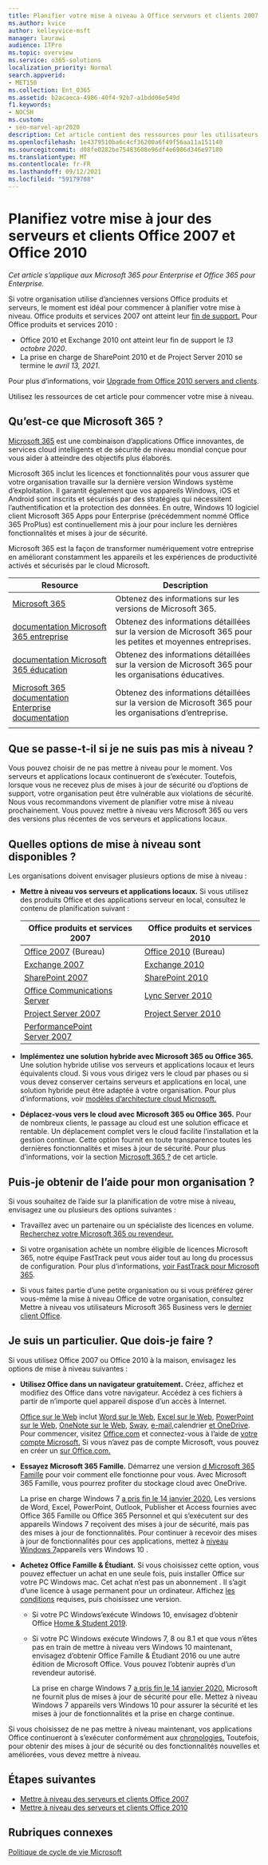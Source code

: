```yaml
---
title: Planifier votre mise à niveau à Office serveurs et clients 2007 ou 2010
ms.author: kvice
author: kelleyvice-msft
manager: laurawi
audience: ITPro
ms.topic: overview
ms.service: o365-solutions
localization_priority: Normal
search.appverid:
- MET150
ms.collection: Ent_O365
ms.assetid: b2acaeca-4986-40f4-92b7-a1bdd06e549d
f1.keywords:
- NOCSH
ms.custom:
- seo-marvel-apr2020
description: Cet article contient des ressources pour les utilisateurs qui utilisent Office 2007 ou Office 2010 pour les aider à planifier leur mise à niveau.
ms.openlocfilehash: 1e4379510ba6c4cf36200a6f49f56aa11a151140
ms.sourcegitcommit: d08fe0282be75483608e96df4e6986d346e97180
ms.translationtype: MT
ms.contentlocale: fr-FR
ms.lasthandoff: 09/12/2021
ms.locfileid: "59179708"
---
```

# <a name="plan-your-upgrade-from-office-2007-or-office-2010-servers-and-clients"></a>Planifiez votre mise à jour des serveurs et clients Office 2007 et Office 2010

*Cet article s’applique aux Microsoft 365 pour Enterprise et Office 365 pour Enterprise.*

Si votre organisation utilise d’anciennes versions Office produits et serveurs, le moment est idéal pour commencer à planifier votre mise à niveau. Office produits et services 2007 ont atteint leur [fin de support.](upgrade-from-office-2007-servers-and-products.md) Pour Office produits et services 2010 :

- Office 2010 et Exchange 2010 ont atteint leur fin de support le *13 octobre 2020*. 
- La prise en charge de SharePoint 2010 et de Project Server 2010 se termine le *avril 13, 2021*. 

Pour plus d’informations, voir [Upgrade from Office 2010 servers and clients](upgrade-from-office-2010-servers-and-products.md).

Utilisez les ressources de cet article pour commencer votre mise à niveau.

## <a name="what-is-microsoft-365"></a>Qu’est-ce que Microsoft 365 ?

[Microsoft 365](https://www.microsoft.com/microsoft-365) est une combinaison d’applications Office innovantes, de services cloud intelligents et de sécurité de niveau mondial conçue pour vous aider à atteindre des objectifs plus élaborés.

Microsoft 365 inclut les licences et fonctionnalités pour vous assurer que votre organisation travaille sur la dernière version Windows système d’exploitation. Il garantit également que vos appareils Windows, iOS et Android sont inscrits et sécurisés par des stratégies qui nécessitent l’authentification et la protection des données. En outre, Windows 10 logiciel client Microsoft 365 Apps pour Enterprise (précédemment nommé Office 365 ProPlus) est continuellement mis à jour pour inclure les dernières fonctionnalités et mises à jour de sécurité.
  
Microsoft 365 est la façon de transformer numériquement votre entreprise en améliorant constamment les appareils et les expériences de productivité activés et sécurisés par le cloud Microsoft.
 
|Resource|Description|
|---|---|
|[Microsoft 365](https://www.microsoft.com/microsoft-365)|Obtenez des informations sur les versions de Microsoft 365.|
|[documentation Microsoft 365 entreprise](../admin/index.yml)|Obtenez des informations détaillées sur la version de Microsoft 365 pour les petites et moyennes entreprises.|
|[documentation Microsoft 365 éducation](/microsoft-365/education/)|Obtenez des informations détaillées sur la version de Microsoft 365 pour les organisations éducatives.|
|[Microsoft 365 documentation Enterprise documentation](./index.yml)|Obtenez des informations détaillées sur la version de Microsoft 365 pour les organisations d’entreprise.|
|||

## <a name="what-happens-if-i-dont-upgrade"></a>Que se passe-t-il si je ne suis pas mis à niveau ?

Vous pouvez choisir de ne pas mettre à niveau pour le moment. Vos serveurs et applications locaux continueront de s’exécuter. Toutefois, lorsque vous ne recevez plus de mises à jour de sécurité ou d’options de support, votre organisation peut être vulnérable aux violations de sécurité. Nous vous recommandons vivement de planifier votre mise à niveau prochainement. Vous pouvez mettre à niveau vers Microsoft 365 ou vers des versions plus récentes de vos serveurs et applications locaux.

## <a name="what-upgrade-options-are-available"></a>Quelles options de mise à niveau sont disponibles ?      

Les organisations doivent envisager plusieurs options de mise à niveau :

- **Mettre à niveau vos serveurs et applications locaux.** Si vous utilisez des produits Office et des applications serveur en local, consultez le contenu de planification suivant :<br/> 

  |Office produits et services 2007|Office produits et services 2010|
  |---|---|
  |[Office 2007](/DeployOffice/office-2007-end-support-roadmap) (Bureau)|[Office 2010](/DeployOffice/office-2010-end-support-roadmap) (Bureau)|
  |[Exchange 2007](exchange-2007-end-of-support.md)|[Exchange 2010](exchange-2010-end-of-support.md)|
  |[SharePoint 2007](sharepoint-2007-end-of-support.md)|[SharePoint 2010](upgrade-from-sharepoint-2010.md)|
  |[Office Communications Server](/skypeforbusiness/plan-your-deployment/upgrade)|[Lync Server 2010](/skypeforbusiness/plan-your-deployment/upgrade)|
  |[Project Server 2007](project-server-2007-end-of-support.md)|[Project Server 2010](project-server-2010-end-of-support.md)|
  |[PerformancePoint Server 2007](pps-2007-end-of-support.md)||
 
- **Implémentez une solution hybride avec Microsoft 365 ou Office 365.** Une solution hybride utilise vos serveurs et applications locaux et leurs équivalents cloud. Si vous vous dirigez vers le cloud par phases ou si vous devez conserver certains serveurs et applications en local, une solution hybride peut être adaptée à votre organisation. Pour plus d’informations, voir [modèles d’architecture cloud Microsoft.](../solutions/cloud-architecture-models.md) 
    
- **Déplacez-vous vers le cloud avec Microsoft 365 ou Office 365.** Pour de nombreux clients, le passage au cloud est une solution efficace et rentable. Un déplacement complet vers le cloud facilite l’installation et la gestion continue. Cette option fournit en toute transparence toutes les dernières fonctionnalités et mises à jour de sécurité. Pour plus d’informations, voir la section [Microsoft 365 ?](#what-is-microsoft-365) de cet article.
    
## <a name="can-i-get-help-for-my-organization"></a>Puis-je obtenir de l’aide pour mon organisation ?

Si vous souhaitez de l’aide sur la planification de votre mise à niveau, envisagez une ou plusieurs des options suivantes :

- Travaillez avec un partenaire ou un spécialiste des licences en volume. [Recherchez votre Microsoft 365 ou revendeur.](https://support.office.com/article/b6c18a9b-2aed-4c84-9d75-af709160258c.aspx) 

- Si votre organisation achète un nombre éligible de licences Microsoft 365, notre équipe FastTrack peut vous aider tout au long du processus de configuration. Pour plus d’informations, [voir FastTrack pour Microsoft 365](https://www.microsoft.com/fasttrack/microsoft-365).

- Si vous faites partie d’une petite organisation ou si vous préférez gérer vous-même la mise à niveau Office de votre organisation, consultez Mettre à niveau vos utilisateurs Microsoft 365 Business vers le [dernier client Office](/office365/admin/setup/upgrade-users-to-latest-office-client). 
  
## <a name="im-a-home-user-what-do-i-do"></a>Je suis un particulier. Que dois-je faire ?

Si vous utilisez Office 2007 ou Office 2010 à la maison, envisagez les options de mise à niveau suivantes :

- **Utilisez Office dans un navigateur gratuitement.** Créez, affichez et modifiez des Office dans votre navigateur. Accédez à ces fichiers à partir de n’importe quel appareil dispose d’un accès à Internet. 

  [Office sur le Web](https://products.office.com/office-online/documents-spreadsheets-presentations-office-online) inclut [Word sur le Web](https://go.microsoft.com/fwlink/p/?linkid=746664), [Excel sur le Web](https://go.microsoft.com/fwlink/p/?linkid=746665), [PowerPoint sur le Web](https://go.microsoft.com/fwlink/p/?linkid=746666), [OneNote sur le Web](https://go.microsoft.com/fwlink/p/?linkid=746674), [Sway,](https://go.microsoft.com/fwlink/p/?linkid=746675) [e-mail,](https://go.microsoft.com/fwlink/p/?linkid=746676)calendrier [et OneDrive](https://go.microsoft.com/fwlink/p/?linkid=746679). [](https://go.microsoft.com/fwlink/p/?linkid=746678) Pour commencer, visitez [Office.com](https://office.com) et connectez-vous à l’aide de [votre compte Microsoft.](https://account.microsoft.com/account) Si vous n’avez pas de compte Microsoft, vous pouvez en créer un [sur Office.com.](https://office.com)

- **Essayez Microsoft 365 Famille.** Démarrez une version [d Microsoft 365 Famille](https://www.microsoft.com/microsoft-365/p/microsoft-365-family/cfq7ttc0k5dm?rtc=2&activetab=pivot:overviewtab) pour voir comment elle fonctionne pour vous. Avec Microsoft 365 Famille, vous pourrez profiter du stockage cloud avec OneDrive.

  La prise en charge Windows 7 [a pris fin le 14 janvier 2020.](https://www.microsoft.com/microsoft-365/windows/end-of-windows-7-support) Les versions de Word, Excel, PowerPoint, Outlook, Publisher et Access fournies avec Office 365 Famille ou Office 365 Personnel et qui s’exécutent sur des appareils Windows 7 reçoivent des mises à jour de sécurité, mais pas des mises à jour de fonctionnalités. Pour continuer à recevoir des mises à jour de fonctionnalités pour ces applications, mettez à [niveau Windows 7](https://support.microsoft.com/help/12435/windows-10-upgrade-faq)appareils vers Windows 10 .
    
- **Achetez Office Famille &amp; Étudiant.** Si vous choisissez cette option, vous pouvez effectuer un achat en une seule fois, puis installer Office sur votre PC Windows mac. Cet achat n’est pas un abonnement . Il s’agit d’une licence à usage permanent pour un ordinateur. Affichez [les conditions](https://office.com/systemrequirements) requises, puis choisissez une version.

  - Si votre PC Windows’exécute Windows 10, envisagez d’obtenir Office [Home & Student 2019](https://www.microsoft.com/p/office-home-student-2019/cfq7ttc0k7c8).

  - Si votre PC Windows exécute Windows 7, 8 ou 8.1 et que vous n’êtes pas en train de mettre à niveau vers Windows 10 maintenant, envisagez d’obtenir Office Famille & Étudiant 2016 ou une autre édition de Microsoft Office. Vous pouvez l’obtenir auprès d’un revendeur autorisé.
     
    La prise en charge Windows 7 [a pris fin le 14 janvier 2020.](https://www.microsoft.com/microsoft-365/windows/end-of-windows-7-support) Microsoft ne fournit plus de mises à jour de sécurité pour elle. Mettez à niveau Windows 7 appareils vers Windows 10 pour assurer la sécurité et les mises à jour de fonctionnalités et la prise en charge continue.

Si vous choisissez de ne pas mettre à niveau maintenant, vos applications Office continueront à s’exécuter conformément aux [chronologies.](https://support.microsoft.com/lifecycle/search/13615) Toutefois, pour obtenir des mises à jour de sécurité ou des fonctionnalités nouvelles et améliorées, vous devez mettre à niveau.
   
## <a name="next-steps"></a>Étapes suivantes

- [Mettre à niveau des serveurs et clients Office 2007](upgrade-from-office-2007-servers-and-products.md)
- [Mettre à niveau des serveurs et clients Office 2010](upgrade-from-office-2010-servers-and-products.md)
   
## <a name="related-topics"></a>Rubriques connexes
  
[Politique de cycle de vie Microsoft](/lifecycle/)
